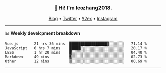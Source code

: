 <h3 align="center">👋 Hi! I'm leozhang2018.</h3>
<p align="center">
  <a href="https://code.leozhang2018.me">Blog</a> •
  <a href="https://twitter.com/leozhang2018">Twitter</a> •
  <a href="https://www.v2ex.com/member/leozhang">V2ex</a> •
  <a href="https://www.instagram.com/leozhanghere">Instagram</a>
</p>

-------

📊 **Weekly development breakdown**
<!--START_SECTION:waka-->
```text
Vue.js       21 hrs 36 mins  █████████████████▓░░░░░░░   71.14 % 
JavaScript   6 hrs 7 mins    █████░░░░░░░░░░░░░░░░░░░░   20.17 % 
LESS         1 hr 20 mins    █░░░░░░░░░░░░░░░░░░░░░░░░   04.40 % 
Markdown     49 mins         ▓░░░░░░░░░░░░░░░░░░░░░░░░   02.73 % 
Other        12 mins         ▒░░░░░░░░░░░░░░░░░░░░░░░░   00.69 % 
```
<!--END_SECTION:waka-->
-------
